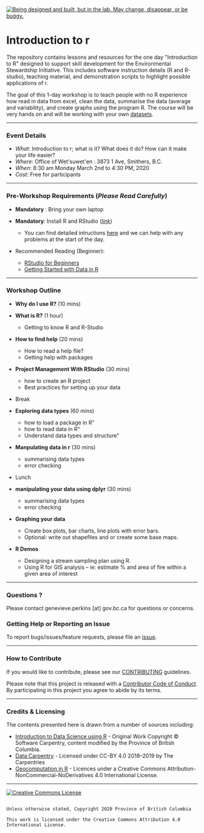 
<a id="devex-badge" rel="Exploration" href="https://github.com/BCDevExchange/assets/blob/master/README.md"><img alt="Being designed and built, but in the lab. May change, disappear, or be buggy." style="border-width:0" src="https://assets.bcdevexchange.org/images/badges/exploration.svg" title="Being designed and built, but in the lab. May change, disappear, or be buggy." /></a>


# Introduction to r

The repository contains lessons and resources for the one day "Introduction to R" designed to support skill development for the Environmental Stewardship Initiative. This includes software instruction details (R and R-studio), teaching material, and demonstration scripts to highlight possible applications of r. 

The goal of this 1-day workshop is to teach people with no R experience how read in data from excel, clean the data, summarise the data (average and variability), and create graphs using the program R. The course will be very hands on and will be working with your own [datasets](https://github.com/bcgov/Wetland_SkeenaESI_Monitoring). 

---------

### Event Details 
- _What_: Introduction to r; what is it?  What does it do? How can it make your life easier? 
- _Where_: Office of Wet'suwet'en : 3873 1 Ave, Smithers, B.C.
- _When_: 8:30 am Monday March 2nd to 4:30 PM, 2020
- _Cost_: Free for participants

---------

### Pre-Workshop Requirements (_Please Read Carefully_)
- **Mandatory** : Bring your own laptop 

- **Mandatory**: Install R and RStudio ([_link_](https://github.com/bcgov/bcgov-data-science-resources/wiki/Installing-R-&-RStudio))
    - You can find detailed intructions [here](https://github.com/bcgov/intro-to-r/blob/master/install_readme/Rrrrrr_installation%20.pdf) and we can help with any problems at the start of the day. 



 - Recommended Reading (Beginner): 
    - [RStudio for Beginners](https://education.rstudio.com/learn/beginner/)
    - [Getting Started with Data in R](https://moderndive.com/1-getting-started.html)
   

------

### Workshop Outline

- **Why do I use R?** (10 mins)

- **What is R?** (1 hour)
  - Getting to know R and R-Studio
  
- **How to find help** (20 mins)
  -	How to read a help file?
  - Getting help with packages
  
- **Project Management With RStudio** (30 mins)
  -	how to create an R project
  -	Best practices for setting up your data 

- Break

- **Exploring data types** (60 mins)
  - how to load a package in R"
  - how to read data in R"
  - Understand data types and structure"

- **Manpulating data in r** (30 mins)
  - summarising data types 
  - error checking 
  
- Lunch 

- **manipulating your data using dplyr** (30 mins)
  - summarising data types 
  - error checking 

- **Graphing your data**
  -	Create box plots, bar charts, line plots with error bars.
  -	Optional: write out shapefiles and or create some base maps. 

- **R Demos** 
  - Designing a stream sampling plan using R. 
  -	Using R for GIS analysis – ie: estimate % and area of fire within a given area of interest

 
  
----------  
  
### Questions ? 

Please contact genevieve.perkins [at] gov.bc.ca  for questions or concerns. 


### Getting Help or Reporting an Issue

To report bugs/issues/feature requests, please file an [issue](https://github.com/bcgov/bcgov-r-geo-workshop/issues/).

----------

### How to Contribute

If you would like to contribute, please see our [CONTRIBUTING](CONTRIBUTING.md) guidelines.

Please note that this project is released with a [Contributor Code of Conduct](CODE_OF_CONDUCT.md). By participating in this project you agree to abide by its terms.


---------

###  Credits & Licensing

The contents presented here is drawn from a number of sources including: 

- [Introduction to Data Science using R](https://github.com/bcgov/ds-cop-intro-to-) - Original Work Copyright © Software Carpentry, content modified by the Province of British Columbia. 
- [Data Carpentry](https://datacarpentry.org/) - Licensed under CC-BY 4.0 2018–2019 by The Carpentries
- [Geocomputation in R](https://geocompr.robinlovelace.net/) - Licences under a Creative Commons Attribution-NonCommercial-NoDerivatives 4.0 International License.



--------

[![Creative Commons License](https://i.creativecommons.org/l/by/4.0/88x31.png)](http://creativecommons.org/licenses/by/4.0/)


```

Unless otherwise stated, Copyright 2020 Province of British Columbia

This work is licensed under the Creative Commons Attribution 4.0 International License.
 
